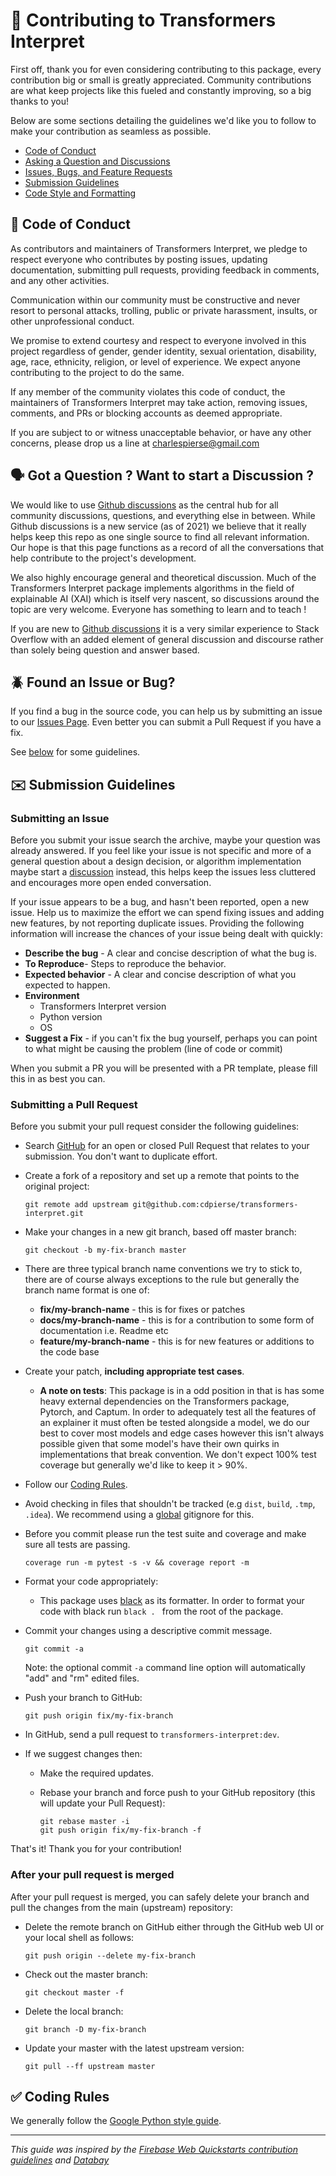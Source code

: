 # 👐 Contributing to Transformers Interpret

First off, thank you for even considering contributing to this package, every contribution big or small is greatly appreciated. Community contributions are what keep projects like this fueled and constantly improving, so a big thanks to you!

Below are some sections detailing the guidelines we'd like you to follow to make your contribution as seamless as possible.

- [Code of Conduct](#coc)
- [Asking a Question and Discussions](#question)
- [Issues, Bugs, and Feature Requests](#issue)
- [Submission Guidelines](#submit)
- [Code Style and Formatting](#code)

## 📜 <a name="coc"></a> Code of Conduct

As contributors and maintainers of Transformers Interpret, we pledge to respect everyone who contributes by posting issues, updating documentation, submitting pull requests, providing feedback in comments, and any other activities.

Communication within our community must be constructive and never resort to personal attacks, trolling, public or private harassment, insults, or other unprofessional conduct.

We promise to extend courtesy and respect to everyone involved in this project regardless of gender, gender identity, sexual orientation, disability, age, race, ethnicity, religion, or level of experience. We expect anyone contributing to the project to do the same.

If any member of the community violates this code of conduct, the maintainers of Transformers Interpret may take action, removing issues, comments, and PRs or blocking accounts as deemed appropriate.

If you are subject to or witness unacceptable behavior, or have any other concerns, please drop us a line at [charlespierse@gmail.com](mailto://charlespierse@gmail.com)

## 🗣️ <a name="question"></a> Got a Question ? Want to start a Discussion ?

We would like to use [Github discussions](https://github.com/cdpierse/transformers-interpret/discussions) as the central hub for all community discussions, questions, and everything else in between. While Github discussions is a new service (as of 2021) we believe that it really helps keep this repo as one single source to find all relevant information. Our hope is that this page functions as a record of all the conversations that help contribute to the project's development.

We also highly encourage general and theoretical discussion. Much of the Transformers Interpret package implements algorithms in the field of explainable AI (XAI) which is itself very nascent, so discussions around the topic are very welcome. Everyone has something to learn and to teach !

If you are new to [Github discussions](https://github.com/cdpierse/transformers-interpret/discussions) it is a very similar experience to Stack Overflow with an added element of general discussion and discourse rather than solely being question and answer based.

## 🪲 <a name="issue"></a> Found an Issue or Bug?

If you find a bug in the source code, you can help us by submitting an issue to our [Issues Page](https://github.com/cdpierse/transformers-interpret/issues). Even better you can submit a Pull Request if you have a fix.

See [below](#submit) for some guidelines.

##  ✉️  <a name="submit"></a> Submission Guidelines

### Submitting an Issue

Before you submit your issue search the archive, maybe your question was already answered. If you feel like your issue is not specific and more of a general question about a design decision, or algorithm implementation maybe start a [discussion](https://github.com/cdpierse/transformers-interpret/discussions) instead, this helps keep the issues less cluttered and encourages more open ended conversation.

If your issue appears to be a bug, and hasn't been reported, open a new issue.
Help us to maximize the effort we can spend fixing issues and adding new
features, by not reporting duplicate issues. Providing the following information will increase the
chances of your issue being dealt with quickly:

- **Describe the bug** - A clear and concise description of what the bug is.
- **To Reproduce**- Steps to reproduce the behavior.
- **Expected behavior** - A clear and concise description of what you expected to happen.
- **Environment**
  - Transformers Interpret version
  - Python version
  - OS
- **Suggest a Fix** - if you can't fix the bug yourself, perhaps you can point to what might be
  causing the problem (line of code or commit)

When you submit a PR you will be presented with a PR template, please fill this in as best you can.

### Submitting a Pull Request

Before you submit your pull request consider the following guidelines:

- Search [GitHub](https://github.com/cdpierse/transformers-interpret/pulls) for an open or closed Pull Request
  that relates to your submission. You don't want to duplicate effort.
- Create a fork of a repository and set up a remote that points to the original project: 

  ```shell
  git remote add upstream git@github.com:cdpierse/transformers-interpret.git
  ```

- Make your changes in a new git branch, based off master branch:

  ```shell
  git checkout -b my-fix-branch master
  ```

- There are three typical branch name conventions we try to stick to, there are of course always exceptions to the rule but generally the branch name format is one of:

  - **fix/my-branch-name** - this is for fixes or patches
  - **docs/my-branch-name** - this is for a contribution to some form of documentation i.e. Readme etc
  - **feature/my-branch-name** - this is for new features or additions to the code base

- Create your patch, **including appropriate test cases**.
  - **A note on tests**: This package is in a odd position in that is has some heavy external dependencies on the Transformers package, Pytorch, and Captum. In order to adequately test all the features of an explainer it must often be tested alongside a model, we do our best to cover most models and edge cases however this isn't always possible given that some model's have their own quirks in implementations that break convention. We don't expect 100% test coverage but generally we'd like to keep it > 90%.
- Follow our [Coding Rules](#rules).
- Avoid checking in files that shouldn't be tracked (e.g `dist`, `build`, `.tmp`, `.idea`). We recommend using a [global](#global-gitignore) gitignore for this.
- Before you commit please run the test suite and coverage and make sure all tests are passing.

  ```shell
  coverage run -m pytest -s -v && coverage report -m
  ```
- Format your code appropriately:
  * This package uses [black](https://black.readthedocs.io/en/stable/) as its formatter. In order to format your code with black run ```black . ``` from the root of the package.

- Commit your changes using a descriptive commit message.

  ```shell
  git commit -a
  ```

  Note: the optional commit `-a` command line option will automatically "add" and "rm" edited files.

* Push your branch to GitHub:

  ```shell
  git push origin fix/my-fix-branch
  ```

* In GitHub, send a pull request to `transformers-interpret:dev`.
* If we suggest changes then:

  - Make the required updates.
  - Rebase your branch and force push to your GitHub repository (this will update your Pull Request):

    ```shell
    git rebase master -i
    git push origin fix/my-fix-branch -f
    ```

That's it! Thank you for your contribution!


### After your pull request is merged

After your pull request is merged, you can safely delete your branch and pull the changes
from the main (upstream) repository:

- Delete the remote branch on GitHub either through the GitHub web UI or your local shell as follows:

  ```shell
  git push origin --delete my-fix-branch
  ```

- Check out the master branch:

  ```shell
  git checkout master -f
  ```

- Delete the local branch:

  ```shell
  git branch -D my-fix-branch
  ```

- Update your master with the latest upstream version:

  ```shell
  git pull --ff upstream master
  ```

## ✅ <a name="rules"></a> Coding Rules

We generally follow the [Google Python style guide](http://google.github.io/styleguide/pyguide.html).

----

*This guide was inspired by the [Firebase Web Quickstarts contribution guidelines](https://github.com/firebase/quickstart-js/blob/master/CONTRIBUTING.md) and [Databay](https://github.com/Voyz/databay/edit/master/CONTRIBUTING.md)*
